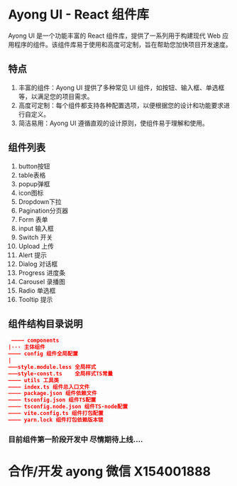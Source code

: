# Ayong UI - React 组件库

Ayong UI 是一个功能丰富的 React 组件库，提供了一系列用于构建现代 Web 应用程序的组件。该组件库易于使用和高度可定制，旨在帮助您加快项目开发速度。


## 特点

1. 丰富的组件：Ayong UI 提供了多种常见 UI 组件，如按钮、输入框、单选框等，以满足您的项目需求。
2. 高度可定制：每个组件都支持各种配置选项，以便根据您的设计和功能要求进行自定义。
3. 简洁易用：Ayong UI 遵循直观的设计原则，使组件易于理解和使用。

## 组件列表

1. button按钮
2. table表格
3. popup弹框
4. icon图标
5. Dropdown下拉
6. Pagination分页器
7. Form 表单
8. input 输入框
9. Switch 开关
10. Upload 上传
11. Alert 提示
12. Dialog 对话框
13. Progress 进度条
14. Carousel 录播图
15. Radio 单选框
16. Tooltip 提示

## 组件结构目录说明

```json
 ———— components
|··· 主体组件
———— config 组件全局配置
|
———style.module.less 全局样式
———style-const.ts    全局样式TS常量
———— utils 工具类
———— index.ts 组件总入口文件
———— package.json 组件依赖文件
———— tsconfig.json 组件TS配置
———— tsconfig.node.json 组件TS-node配置
———— vite.config.ts 组件打包配置
———— yarn.lock 组件打包依赖版本锁
```

### 目前组件第一阶段开发中 尽情期待上线....

# 合作/开发 ayong 微信 X154001888

